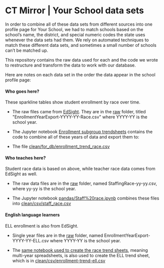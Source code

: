 # CT Mirror | Your School data sets

In order to combine all of these data sets from different sources into one
profile page for Your School, we had to match schools based on the school’s
name, the district, and special numeric codes the state uses whenever the
data sets had them. We rely on automated techniques to match these
different data sets, and sometimes a small number of schools can’t be
matched up.

This repository contains the raw data used for each and the code we wrote
to restructure and transform the data to work with our database.

Here are notes on each data set in the order the data appear in the school
profile page:

#### Who goes here?

These sparkline tables show student enrollment by race over time.

* The raw files came from [EdSight](http://edsight.ct.gov). They are in the [raw](raw) folder, titled
"EnrollmentYearExport-YYYY-YY-Race.csv" where YYYY-YY is the school year.

* The Jupyter notebook [Enrollment subgroup
trendsheets](pandas/Enrollment%20subgroup%20trendsheets.ipynb) contains the
code to combine all of these years of data and export them to:

* The file [clean/for_db/enrollment_trend_race.csv](clean/for_db/enrollment_trend_race.csv)

#### Who teaches here?

Student race data is based on above, while teacher race data comes from
EdSight as well.

* The raw data files are in the [raw](raw) folder, named
  StaffingRace-yy-yy.csv, where yy-yy is the school year.
  
* The Jupyter notebook [pandas/Staff%20race.ipynb](pandas/Staff%20race.ipynb)
  combines these files into
  [clean/csv/staff_race.csv](clean/csv/staff_race.csv)

#### English language learners

ELL enrollment is also from EdSight.

* Single year files are in the [raw](raw) folder, named
  EnrollmentYearExport-YYYY-YY-ELL.csv where YYYY-YY is the school year.

* The [same notebook used to create the race trend
  sheets](pandas/Enrollment%20subgroup%20trendsheets.ipynb), meaning
  multi-year spreadsheets, is also used to create the ELL trend sheet,
  which is in
  [clean/csv/enrollment-trend-ell.csv](clean/csv/enrollment-trend-ell.csv)

